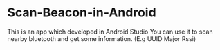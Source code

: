 # Scan-Beacon-in-Android
This is an app which developed in Android Studio You can use it to scan nearby bluetooth and get some information.
(E.g UUID Major Rssi)
